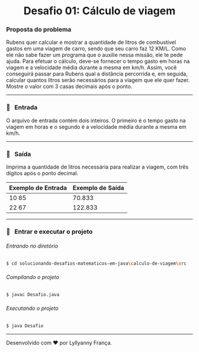 <h1 align="center">Desafio 01: Cálculo de viagem</h1>



### Proposta do problema

Rubens quer calcular e mostrar a quantidade de litros de combustível gastos em uma viagem de carro, sendo que seu carro faz 12 KM/L. Como ele não sabe fazer um programa que o auxilie nessa missão, ele te pede ajuda. Para efetuar o cálculo, deve-se fornecer o tempo gasto em horas na viagem e a velocidade média durante a mesma em km/h. Assim, você conseguirá passar para Rubens qual a distância percorrida e, em seguida, calcular quantos litros serão necessários para a viagem que ele quer fazer. Mostre o valor com 3 casas decimais após o ponto.

---

### :door: &nbsp; Entrada

O arquivo de entrada contém dois inteiros. O primeiro é o tempo gasto na viagem em horas e o segundo é a velocidade média durante a mesma em km/h.

---

### :page_facing_up: &nbsp;​ Saída

Imprima a quantidade de litros necessária para realizar a viagem, com três dígitos após o ponto decimal.

| Exemplo de Entrada | Exemplo de Saída |
| ------------------ | ---------------- |
| 10 85              | 70.833           |
| 22 67              | 122.833          |

---

### :runner: &nbsp; Entrar e executar o projeto

###### Entrando no diretório

````bash
$ cd solucionando-desafios-matematicos-em-java\calculo-de-viagem\src
````
###### Compilando o projeto
````bash
$ javac Desafio.java
````
###### Executando o projeto
````bash
$ java Desafio
````

---
Desenvolvido com :heart: por Lyllyanny França.

